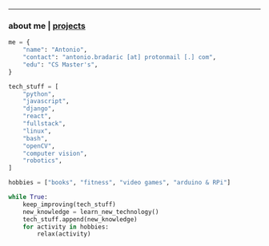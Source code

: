 * * *
### about me   |   [projects](./projects.html)
<!--* * *-->
<!--![Branching](https://i.imgur.com/0Wj2wwf.jpg)-->

```python
me = {
    "name": "Antonio",
    "contact": "antonio.bradaric [at] protonmail [.] com",
    "edu": "CS Master's",
}

tech_stuff = [
    "python",
    "javascript",
    "django",
    "react",
    "fullstack",
    "linux",
    "bash",
    "openCV",
    "computer vision",
    "robotics",
]

hobbies = ["books", "fitness", "video games", "arduino & RPi"]

while True:
    keep_improving(tech_stuff)
    new_knowledge = learn_new_technology()
    tech_stuff.append(new_knowledge)
    for activity in hobbies:
        relax(activity)

```
